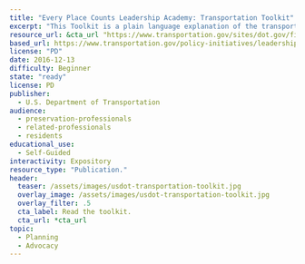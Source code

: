 ```yaml
---
title: "Every Place Counts Leadership Academy: Transportation Toolkit"
excerpt: "This Toolkit is a plain language explanation of the transportation decision-making process for educational and informational purposes."
resource_url: &cta_url "https://www.transportation.gov/sites/dot.gov/files/docs/Toolkit-Final-4_508.pdf"
based_url: https://www.transportation.gov/policy-initiatives/leadership-academy/transportation-toolkit
license: "PD"
date: 2016-12-13
difficulty: Beginner
state: "ready"
license: PD
publisher:
  - U.S. Department of Transportation
audience:
  - preservation-professionals
  - related-professionals
  - residents
educational_use:
  - Self-Guided
interactivity: Expository
resource_type: "Publication."
header:
  teaser: /assets/images/usdot-transportation-toolkit.jpg
  overlay_image: /assets/images/usdot-transportation-toolkit.jpg
  overlay_filter: .5
  cta_label: Read the toolkit.
  cta_url: *cta_url
topic:
  - Planning
  - Advocacy
---
```

